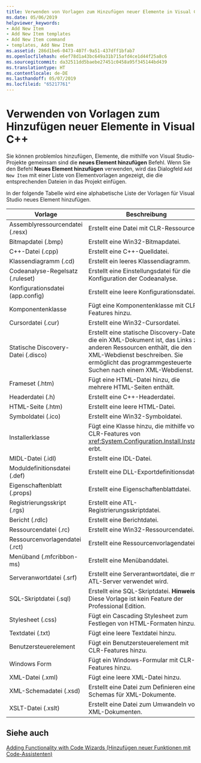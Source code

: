 ```yaml
---
title: Verwenden von Vorlagen zum Hinzufügen neuer Elemente in Visual C++
ms.date: 05/06/2019
helpviewer_keywords:
- Add New Item
- Add New Item templates
- Add New Item command
- templates, Add New Item
ms.assetid: 286d1be6-0473-407f-9a51-437dff1bfab7
ms.openlocfilehash: e6ef78d1a43bc649a31b715afd4ce1d44f25a8c6
ms.sourcegitcommit: da32511dd5baebe27451c0458a95f345144bd439
ms.translationtype: HT
ms.contentlocale: de-DE
ms.lasthandoff: 05/07/2019
ms.locfileid: "65217761"
---
```

# <a name="using-visual-c-add-new-item-templates"></a>Verwenden von Vorlagen zum Hinzufügen neuer Elemente in Visual C++

Sie können problemlos hinzufügen, Elemente, die mithilfe von Visual Studio-Projekte gemeinsam sind die **neues Element hinzufügen** Befehl. Wenn Sie den Befehl **Neues Element hinzufügen** verwenden, wird das Dialogfeld `Add New Item` mit einer Liste von Elementvorlagen angezeigt, die die entsprechenden Dateien in das Projekt einfügen.

In der folgende Tabelle wird eine alphabetische Liste der Vorlagen für Visual Studio neues Element hinzufügen.

|Vorlage|Beschreibung|
|--------------|-----------------|
|Assemblyressourcendatei (.resx)|Erstellt eine Datei mit CLR-Ressourcen.|
|Bitmapdatei (.bmp)|Erstellt eine Win32-Bitmapdatei.|
|C++-Datei (.cpp)|Erstellt eine C++-Quelldatei.|
|Klassendiagramm (.cd)|Erstellt ein leeres Klassendiagramm.|
|Codeanalyse-Regelsatz (.ruleset)|Erstellt eine Einstellungsdatei für die Konfiguration der Codeanalyse.|
|Konfigurationsdatei (app.config)|Erstellt eine leere Konfigurationsdatei.|
|Komponentenklasse|Fügt eine Komponentenklasse mit CLR-Features hinzu.|
|Cursordatei (.cur)|Erstellt eine Win32-Cursordatei.|
|Statische Discovery-Datei (.disco)|Erstellt eine statische Discovery-Datei, die ein XML-Dokument ist, das Links zu anderen Ressourcen enthält, die den XML-Webdienst beschreiben. Sie ermöglicht das programmgesteuerte Suchen nach einem XML-Webdienst.|
|Frameset (.htm)|Fügt eine HTML-Datei hinzu, die mehrere HTML-Seiten enthält.|
|Headerdatei (.h)|Erstellt eine C++-Headerdatei.|
|HTML-Seite (.htm)|Erstellt eine leere HTML-Datei.|
|Symboldatei (.ico)|Erstellt eine Win32-Symboldatei.|
|Installerklasse|Fügt eine Klasse hinzu, die mithilfe von CLR-Features von <xref:System.Configuration.Install.Installer> erbt.|
|MIDL-Datei (.idl)|Erstellt eine IDL-Datei.|
|Moduldefinitionsdatei (.def)|Erstellt eine DLL-Exportdefinitionsdatei.|
|Eigenschaftenblatt (.props)|Erstellt eine Eigenschaftenblattdatei.|
|Registrierungsskript (.rgs)|Erstellt eine ATL-Registrierungsskriptdatei.|
|Bericht (.rdlc)|Erstellt eine Berichtdatei.|
|Ressourcendatei (.rc)|Erstellt eine Win32-Ressourcendatei.|
|Ressourcenvorlagendatei (.rct)|Erstellt eine Ressourcenvorlagendatei.|
|Menüband (.mfcribbon-ms)|Erstellt eine Menübanddatei.|
|Serveranwortdatei (.srf)|Erstellt eine Serverantwortdatei, die mit ATL-Server verwendet wird.|
|SQL-Skriptdatei (.sql)|Erstellt eine SQL-Skriptdatei. **Hinweis**:  Diese Vorlage ist kein Feature der Professional Edition.|
|Stylesheet (.css)|Fügt ein Cascading Stylesheet zum Festlegen von HTML-Formaten hinzu.|
|Textdatei (.txt)|Fügt eine leere Textdatei hinzu.|
|Benutzersteuerelement|Fügt ein Benutzersteuerelement mit CLR-Features hinzu.|
|Windows Form|Fügt ein Windows-Formular mit CLR-Features hinzu.|
|XML-Datei (.xml)|Fügt eine leere XML-Datei hinzu.|
|XML-Schemadatei (.xsd)|Erstellt eine Datei zum Definieren eines Schemas für XML-Dokumente.|
|XSLT-Datei (.xslt)|Erstellt eine Datei zum Umwandeln von XML-Dokumenten.|

## <a name="see-also"></a>Siehe auch

[Adding Functionality with Code Wizards (Hinzufügen neuer Funktionen mit Code-Assistenten)](../../ide/adding-functionality-with-code-wizards-cpp.md)
